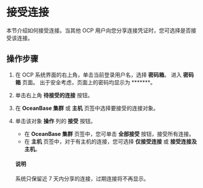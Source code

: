 # 接受连接

本节介绍如何接受连接。当其他 OCP 用户向您分享连接凭证时，您可选择是否接受该连接。

## 操作步骤

1. 在 OCP 系统界面的右上角，单击当前登录用户名，选择 **密码箱**。
   进入 **密码箱** 页面。
   出于安全考虑，页面上的密码均显示为 *******。

2. 单击右上角 **待接受的连接** 按钮。

3. 在 **OceanBase 集群** 或 **主机** 页签中选择要接受的连接对象。

4. 单击该对象 **操作** 列的 **接受** 按钮。
   * 在 **OceanBase 集群** 页签中，您可单击 **全部接受** 按钮，接受所有连接。
   * 在 **主机** 页签中，对于有主机的连接，您可选择 **仅接受连接** 或 **接受连接及主机**。

   <main id="notice" type='explain'>
    <h4>说明</h4>
    <p>系统只保留近 7 天内分享的连接，过期连接将不再显示。</p>
   </main>
